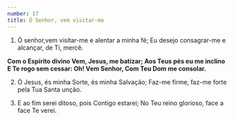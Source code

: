 ```yaml
---
number: 17
title: Ó Senhor, vem visitar-me
---
```


1. Ó senhor,vem visitar-me e alentar a minha fé;
  Eu desejo consagrar-me e alcançar, de Ti, mercê.

  __Com o Espírito divino
  Vem, Jesus, me batizar;
  Aos Teus pés eu me inclino
  E Te rogo sem cessar:
  Oh! Vem Senhor, Com Teu Dom me consolar.__

2. Ó Jesus, és minha Sorte, és minha Salvação;
  Faz-me firme, faz-me forte pela Tua Santa unção.

3. E ao fim serei ditoso, pois Contigo estarei;
  No Teu reino glorioso, face a face Te verei.
